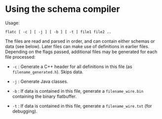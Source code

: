 # Using the schema compiler

Usage:

    flatc [ -c ] [ -j ] [ -b ] [ -t ] file1 file2 ..

The files are read and parsed in order, and can contain either schemas
or data (see below). Later files can make use of definitions in earlier
files. Depending on the flags passed, additional files may
be generated for each file processed:

-   `-c` : Generate a C++ header for all definitions in this file (as
    `filename_generated.h`). Skips data.

-   `-j` : Generate Java classes.

-   `-b` : If data is contained in this file, generate a
    `filename_wire.bin` containing the binary flatbuffer.

-   `-t` : If data is contained in this file, generate a
    `filename_wire.txt` (for debugging).

